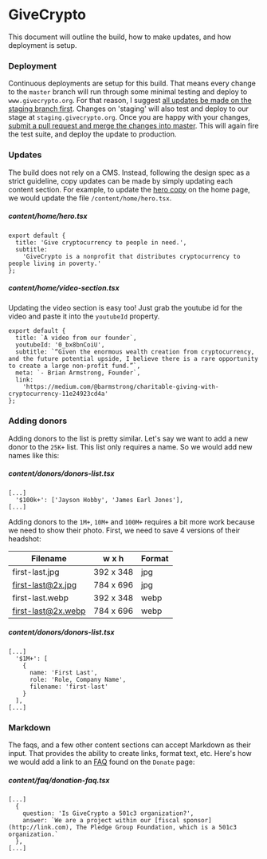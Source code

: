# GiveCrypto
This document will outline the build, how to make updates, and how deployment is setup.


### Deployment
Continuous deployments are setup for this build. That means every change to the `master` branch will run through some minimal testing and deploy to `www.givecrypto.org`. For that reason, I suggest [all updates be made on the staging branch first](https://www.useloom.com/share/3dc647ab8d0e4d5f8446e5c17e785fb7). Changes on 'staging' will also test and deploy to our stage at `staging.givecrypto.org`. Once you are happy with your changes, [submit a pull request and merge the changes into master](https://www.useloom.com/share/da6d70a04b204e928bcb564aa731ad43). This will again fire the test suite, and deploy the update to production.

### Updates
The build does not rely on a CMS. Instead, following the design spec as a strict guideline, copy updates can be made by simply updating each content section. For example, to update the [hero copy](https://d.pr/i/sxrJvg) on the home page, we would update the file `/content/home/hero.tsx`.

##### content/home/hero.tsx
```
export default {
  title: 'Give cryptocurrency to people in need.',
  subtitle:
    'GiveCrypto is a nonprofit that distributes cryptocurrency to people living in poverty.'
};
```

##### content/home/video-section.tsx
Updating the video section is easy too! Just grab the youtube id for the video and paste it into the `youtubeId` property.

```
export default {
  title: `A video from our founder`,
  youtubeId: '0_bx8bnCoiU',
  subtitle: `“Given the enormous wealth creation from cryptocurrency, and the future potential upside, I believe there is a rare opportunity to create a large non-profit fund.”`,
  meta: `- Brian Armstrong, Founder`,
  link:
    'https://medium.com/@barmstrong/charitable-giving-with-cryptocurrency-11e24923cd4a'
};
```

### Adding donors
Adding donors to the list is pretty similar. Let's say we want to add a new donor to the `25K+` list. This list only requires a name. So we would add new names like this:

##### content/donors/donors-list.tsx
```
[...]
  '$100k+': ['Jayson Hobby', 'James Earl Jones'],
[...]
```

Adding donors to the `1M+`, `10M+` and `100M+` requires a bit more work because we need to show their photo. First, we need to save 4 versions of their headshot: 

| Filename           | w x h     | Format |
|--------------------|-----------|--------|
| first-last.jpg     | 392 x 348 | jpg    |
| first-last@2x.jpg  | 784 x 696 | jpg    |
| first-last.webp    | 392 x 348 | webp   |
| first-last@2x.webp | 784 x 696 | webp   |

##### content/donors/donors-list.tsx
```
[...]
  '$1M+': [
    {
      name: 'First Last',
      role: 'Role, Company Name',
      filename: 'first-last'
    }
  ],
[...]
```

### Markdown 
The faqs, and a few other content sections can accept Markdown as their input. That provides the ability to create links, format text, etc. Here's how we would add a link to an [FAQ](https://d.pr/i/Vuk32o) found on the `Donate` page:

##### content/faq/donation-faq.tsx
```
[...]
  {
    question: 'Is GiveCrypto a 501c3 organization?',
    answer: `We are a project within our [fiscal sponsor](http://link.com), The Pledge Group Foundation, which is a 501c3 organization.`
  },
[...]
```